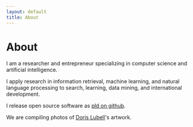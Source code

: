 ```yaml
---
layout: default
title: About
---
```


# About

I am a researcher and entrepreneur specializing in computer science and
artificial intelligence.

I apply research in information retrieval, machine learning, and natural
language processing to search, learning, data mining, and international
development.

I release open source software as [pld on github](https://github.com/pld).

We are compiling photos of [Doris Lubell](
http://dorislubell.org/)'s artwork.

